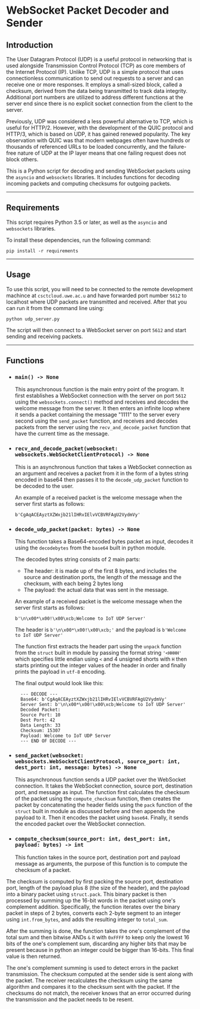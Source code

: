 # WebSocket Packet Decoder and Sender

## Introduction

The User Datagram Protocol (UDP) is a useful protocol in networking that is used alongside Transmission Control Protocol (TCP) as core members of the Internet Protocol (IP). Unlike TCP, UDP is a simple protocol that uses connectionless communication to send out requests to a server and can receive one or more responses. It employs a small-sized block, called a checksum, derived from the data being transmitted to track data integrity. Additional port numbers are utilized to address different functions at the server end since there is no explicit socket connection from the client to the server.

Previously, UDP was considered a less powerful alternative to TCP, which is useful for HTTP/2. However, with the development of the QUIC protocol and HTTP/3, which is based on UDP, it has gained renewed popularity. The key observation with QUIC was that modern webpages often have hundreds or thousands of referenced URLs to be loaded concurrently, and the failure-free nature of UDP at the IP layer means that one failing request does not block others.

This is a Python script for decoding and sending WebSocket packets using the `asyncio` and `websockets` libraries. It includes functions for decoding incoming packets and computing checksums for outgoing packets.

---

## Requirements

This script requires Python 3.5 or later, as well as the `asyncio` and `websockets` libraries.

To install these dependencies, run the following command:

```
pip install -r requirements
```

---

## Usage

To use this script, you will need to be connected to the remote development machince at `csctcloud.uwe.ac.u` and have forwarded port number `5612` to localhost where UDP packets are transmitted and received.
After that you can run it from the command line using:

```
python udp_server.py
```

The script will then connect to a WebSocket server on port `5612` and start sending and receiving packets.

---

## Functions

- ### `main() -> None`

  This asynchronous function is the main entry point of the program. It first establishes a WebSocket connection with the server on port `5612` using the `websockets.connect()` method and receives and decodes the welcome message from the server. It then enters an infinite loop where it sends a packet containing the message "1111" to the server every second using the `send_packet` function, and receives and decodes packets from the server using the `recv_and_decode_packet` function that have the current time as the message.

- ### `recv_and_decode_packet(websocket: websockets.WebSocketClientProtocol) -> None`

  This is an asynchronous function that takes a WebSocket connection as an argument and receives a packet from it in the form of a bytes string encoded in base64 then passes it to the `decode_udp_packet` function to be decoded to the user.

  An example of a received packet is the welcome message when the server first starts as follows:

  ```
  b'CgAqACEAyztXZWxjb21lIHRvIElvVCBVRFAgU2VydmVy'
  ```

- ### `decode_udp_packet(packet: bytes) -> None`

  This function takes a Base64-encoded bytes packet as input, decodes it using the `decodebytes` from the `base64` built in python module.

  The decoded bytes string consists of 2 main parts:

  - The header: it is made up of the first 8 bytes, and includes the source and destination ports, the length of the message and the checksum, with each being 2 bytes long
  - The payload: the actual data that was sent in the message.

  An example of a received packet is the welcome message when the server first starts as follows:

  ```
  b'\n\x00*\x00!\x00\xcb;Welcome to IoT UDP Server'
  ```

  The header is `b'\n\x00*\x00!\x00\xcb;'` and the payload is `b'Welcome to IoT UDP Server'`

  The function first extracts the header part using the `unpack` function from the `struct` built in module by passing the format string `'<HHHH'` which specifies little endian using `<` and 4 unsigned shorts with `H` then starts printing out the integer values of the header in order and finally prints the payload in `utf-8` encoding.

  The final output would look like this:
  ```
    --- DECODE ---
    Base64: b'CgAqACEAyztXZWxjb21lIHRvIElvVCBVRFAgU2VydmVy'
    Server Sent: b'\n\x00*\x00!\x00\xcb;Welcome to IoT UDP Server'
    Decoded Packet:
    Source Port: 10
    Dest Port: 42
    Data Length: 33
    Checksum: 15307
    Payload: Welcome to IoT UDP Server
    --- END OF DECODE ---
  ```

- ### `send_packet(websocket: websockets.WebSocketClientProtocol, source_port: int, dest_port: int, message: bytes) -> None`

  This asynchronous function sends a UDP packet over the WebSocket connection. It takes the WebSocket connection, source port, destination port, and message as input. The function first calculates the checksum of the packet using the `compute_checksum` function, then creates the packet by concatenating the header fields using the `pack` function of the `struct` built in module as discussed before and then appends the payload to it. Then it encodes the packet using `base64`. Finally, it sends the encoded packet over the WebSocket connection.

- ### `compute_checksum(source_port: int, dest_port: int, payload: bytes) -> int`

  This function takes in the source port, destination port and payload message as arguments, the purpose of this function is to compute the checksum of a packet.

The checksum is computed by first packing the source port, destination port, length of the payload plus 8 (the size of the header), and the payload into a binary packet using `struct.pack`. This binary packet is then processed by summing up the 16-bit words in the packet using one's complement addition. Specifically, the function iterates over the binary packet in steps of 2 bytes, converts each 2-byte segment to an integer using `int.from_bytes`, and adds the resulting integer to `total_sum`.

After the summing is done, the function takes the one's complement of the total sum and then bitwise ANDs `&` it with `0xFFFF` to keep only the lowest 16 bits of the one's complement sum, discarding any higher bits that may be present because in python an integer could be bigger than 16-bits. This final value is then returned.

The one's complement summing is used to detect errors in the packet transmission. The checksum computed at the sender side is sent along with the packet. The receiver recalculates the checksum using the same algorithm and compares it to the checksum sent with the packet. If the checksums do not match, the receiver knows that an error occurred during the transmission and the packet needs to be resent. 
